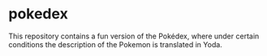 # pokedex
This repository contains a fun version of the Pokédex, where under certain conditions the description of the Pokemon is translated in Yoda.
